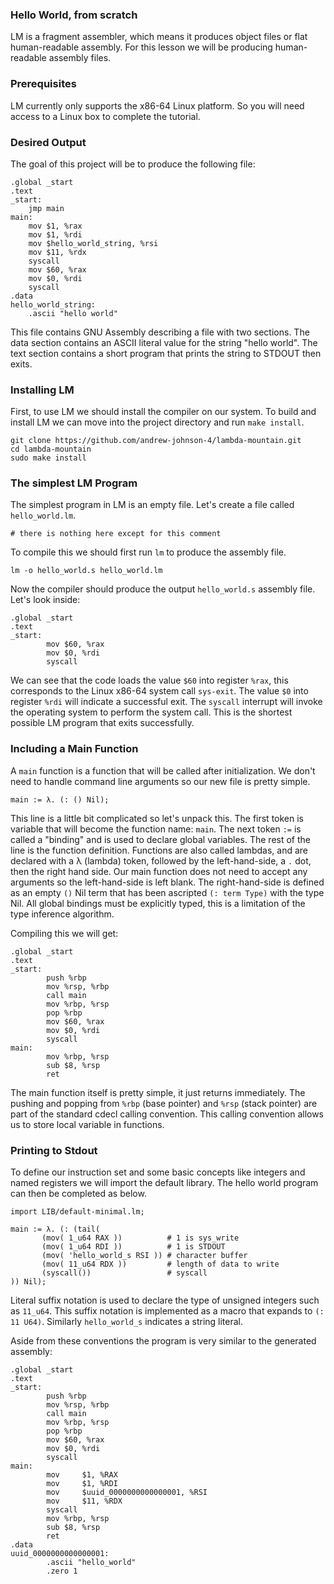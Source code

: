 
### Hello World, from scratch

LM is a fragment assembler, which means it produces object files or flat human-readable assembly.
For this lesson we will be producing human-readable assembly files.

### Prerequisites

LM currently only supports the x86-64 Linux platform. So you will need access to a Linux box to complete the tutorial.

### Desired Output

The goal of this project will be to produce the following file:

```
.global _start
.text
_start:
    jmp main
main:
    mov $1, %rax
    mov $1, %rdi
    mov $hello_world_string, %rsi
    mov $11, %rdx
    syscall
    mov $60, %rax
    mov $0, %rdi
    syscall
.data
hello_world_string:
    .ascii "hello world"
```

This file contains GNU Assembly describing a file with two sections.
The data section contains an ASCII literal value for the string "hello world".
The text section contains a short program that prints the string to STDOUT then exits.

### Installing LM

First, to use LM we should install the compiler on our system.
To build and install LM we can move into the project directory and run `make install`.

```
git clone https://github.com/andrew-johnson-4/lambda-mountain.git
cd lambda-mountain
sudo make install
```

### The simplest LM Program

The simplest program in LM is an empty file.
Let's create a file called `hello_world.lm`.

```
# there is nothing here except for this comment
```

To compile this we should first run `lm` to produce the assembly file.

```
lm -o hello_world.s hello_world.lm
```

Now the compiler should produce the output `hello_world.s` assembly file.
Let's look inside:


```
.global _start
.text
_start:
        mov $60, %rax
        mov $0, %rdi
        syscall
```

We can see that the code loads the value `$60` into register `%rax`, this corresponds to the Linux x86-64 system call `sys-exit`.
The value `$0` into register `%rdi` will indicate a successful exit.
The `syscall` interrupt will invoke the operating system to perform the system call.
This is the shortest possible LM program that exits successfully.

### Including a Main Function

A `main` function is a function that will be called after initialization.
We don't need to handle command line arguments so our new file is pretty simple.

```
main := λ. (: () Nil);
```

This line is a little bit complicated so let's unpack this.
The first token is variable that will become the function name: `main`.
The next token `:=` is called a "binding" and is used to declare global variables.
The rest of the line is the function definition.
Functions are also called lambdas, and are declared with a λ (lambda) token, followed by the left-hand-side, a `.` dot, then the right hand side.
Our main function does not need to accept any arguments so the left-hand-side is left blank.
The right-hand-side is defined as an empty `()` Nil term that has been ascripted `(: term Type)` with the type Nil.
All global bindings must be explicitly typed, this is a limitation of the type inference algorithm.

Compiling this we will get:
```
.global _start
.text
_start:
        push %rbp
        mov %rsp, %rbp
        call main
        mov %rbp, %rsp
        pop %rbp
        mov $60, %rax
        mov $0, %rdi
        syscall
main:
        mov %rbp, %rsp
        sub $8, %rsp
        ret
```

The main function itself is pretty simple, it just returns immediately.
The pushing and popping from `%rbp` (base pointer) and `%rsp` (stack pointer) are part of the standard cdecl calling convention.
This calling convention allows us to store local variable in functions.

### Printing to Stdout

To define our instruction set and some basic concepts like integers and named registers we will import the default library.
The hello world program can then be completed as below.

```
import LIB/default-minimal.lm;

main := λ. (: (tail(
       (mov( 1_u64 RAX ))          # 1 is sys_write
       (mov( 1_u64 RDI ))          # 1 is STDOUT
       (mov( 'hello_world_s RSI )) # character buffer
       (mov( 11_u64 RDX ))         # length of data to write
       (syscall())                 # syscall
)) Nil);
```

Literal suffix notation is used to declare the type of unsigned integers such as `11_u64`.
This suffix notation is implemented as a macro that expands to `(: 11 U64)`.
Similarly `hello_world_s` indicates a string literal.

Aside from these conventions the program is very similar to the generated assembly:

```
.global _start
.text
_start:
        push %rbp
        mov %rsp, %rbp
        call main
        mov %rbp, %rsp
        pop %rbp
        mov $60, %rax
        mov $0, %rdi
        syscall
main:
        mov     $1, %RAX
        mov     $1, %RDI
        mov     $uuid_0000000000000001, %RSI
        mov     $11, %RDX
        syscall
        mov %rbp, %rsp
        sub $8, %rsp
        ret
.data
uuid_0000000000000001:
        .ascii "hello_world"
        .zero 1
```

